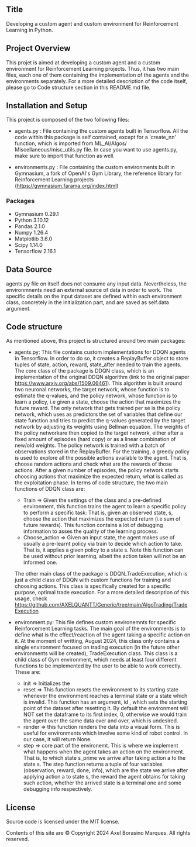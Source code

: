 ## Title
Developing a custom agent and custom environment for Reinforcement Learning in Python.

## Project Overview
This projet is aimed at developing a custom agent and a custom environment for
Reinforcement Learning projects. Thus, it has two main files, each one of them
containing the implementation of the agents and the environments separately.
For a more detailed description of the code itself, please go to Code structure
section in this README.md file.

## Installation and Setup
This project is composed of the two following files:

- agents.py : File containing the custom agents built in Tensorflow.
  All the code within this package is self contained, except for 
  a 'create_nn' function, which is imported from ML_AI/Algos/
  Miscellaneous/misc_utils.py file. In case you want to use
  agents.py, make sure to import that function as well.

- environments.py : File containing the custom environments built in
  Gymnasium, a fork of OpenAI's Gym Library, the reference library for
  Reinforcement Learning projects (https://gymnasium.farama.org/index.html)
  

### Packages
- Gymnasium 0.29.1
- Python 3.10.12
- Pandas 2.1.0
- Numpy 1.26.4
- Matplotlib 3.6.0
- Scipy 1.14.0
- Tensorflow 2.16.1

## Data Source
agents.py file on itself does not consume any input data. Nevertheless,
the environmnents need an external source of data in order to work. The
specific details on the input dataset are defined within each environment
class, concretely in the initialization part, and are saved as self.data
argument.

## Code structure
As mentioned above, this project is structured around two main packages:

- agents.py: This file contains custom implementations for DDQN agents
  in Tensorflow. In order to do so, it creates a ReplayBuffer object
  to store tuples of state, action, reward, state_after needed to train
  the agents. The core class of the package is DDQN class, which
  is an implementation of the original DDQN algorithm
  (link to the original paper https://www.arxiv.org/abs/1509.06461).
  This algorithm is built around two neuronal networks, the target
  network, whose function is to estimate the q-values, and the policy
  network, whose function is to learn a policy, i.e given a state,
  choose the action that maximizes the future reward. The only
  network that gets trained per se is the policy network, which uses
  as predictors the set of variables that define our state function
  and tries to predict the q-values generated by the target network
  by adjusting its weights using Bellman equation. The weights of the 
  policy networkare then copied to the target network, either after
  a fixed amount of episodes (hard copy) or as a linear combination 
  of new/old weights. The policy network is trained with a batch 
  of observations stored in the ReplayBuffer. For the training, a
  greedy policy is used to explore all the possible actions available
  to the agent. That is, choose random actions and check what are
  the rewards of those actions. After a given number of episodes,
  the policy network starts choosing actions that maximize the
  expected return, what is called as the exploitation phase.
  In terms of code structure, the two main functions of DDQN class
  are:
    - Train         =>  Given the settings of the class and a pre-defined environment,
                        this function trains the agent to learn a specific policy to perform 
                        a specific task: That is, given an observed state, s, choose the action
                        that maximizes the expected return (i.e sum of future rewards).
                        This function contains a lot of debugging information to asses the 
                        quality of the learning process.
    - Choose_action =>  Given an input state, the agent makes use of usually
                        a pre-learnt policy via train to decide which action to take. That is, it
                        applies a given policy to a state s. Note this function can be used 
                        without prior learning, albeit the action taken will not
                        be an informed one.

  The other main class of the package is DDQN_TradeExecution, which is just
  a child class of DDQN with custom functions for training and choosing
  actions. This class is specifically created for a specific purpose,
  optimal trade execution. For a more detailed description of this
  usage, check 
  https://github.com/AXELQUANTT/Generic/tree/main/AlgoTrading/TradeExecution
  
- environment.py: This file defines custom environemnts for specific
  Reinforcement Learning tasks. The main goal of the environments
  is to define what is the effect/reaction of the agent taking a specific
  action on it. At the moment of writting, August 2024, this class 
  only contains a single environment focused on trading execution 
  (in the future other environments will be created), TradeExecution 
  class. This class is a child class of Gym environment, which needs
  at least four different functions to be implemented by the user to
  be able to work correctly. These are:

    - init      =>  Initializes the 
    - reset     =>  This function resets the environment to its starting state
                    whenever the environment reaches a terminal state
                    or a state which is invalid. This function has an argument, id
                    , which sets the starting point of the dataset after resetting
                    it. By default the environment will NOT set the dataframe to its
                    first index, 0, otherwise we would train the agent over the same
                    data over and over, which is undesired.
    - render    =>  this function renders the data into a visual form. This is useful
                    for environments which involve some kind of robot control. In our
                    case, it will return None.
    - step      =>  core part of the environemt. This is where we implement what
                    happens when the agent takes an action on the environment. That is,
                    to which state s_prime we arrive after taking action a to the 
                    state s. The step function returns a tuple of four variables
                    (observation, reward, done, info), which are the state we arrive
                    after applying action a to state s, the reward the agent obtains
                    for taking such action, whether the arrived state is a terminal 
                    one and some debugging info respectively.

## License
Source code is licensed under the MIT license.

Contents of this site are © Copyright 2024 Axel Borasino Marques. All rights reserved.
